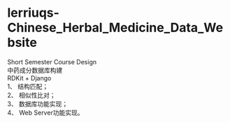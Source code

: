 # lerriuqs-Chinese_Herbal_Medicine_Data_Website
Short Semester Course Design  
中药成分数据库构建  
RDKit + Django   
1、	结构匹配；  
2、	相似性比对；  
3、	数据库功能实现；  
4、	Web Server功能实现。
 
